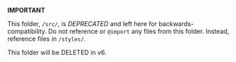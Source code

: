 **IMPORTANT**

This folder, `/src/`, is *DEPRECATED* and left here for backwards-compatibility.
Do not reference or `@import` any files from this folder.
Instead, reference files in `/styles/`.

This folder will be DELETED in v6.
